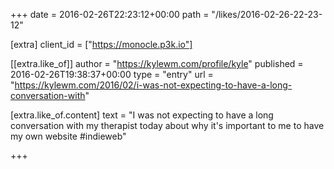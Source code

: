 +++
date = 2016-02-26T22:23:12+00:00
path = "/likes/2016-02-26-22-23-12"

[extra]
client_id = ["https://monocle.p3k.io"]

[[extra.like_of]]
author = "https://kylewm.com/profile/kyle"
published = 2016-02-26T19:38:37+00:00
type = "entry"
url = "https://kylewm.com/2016/02/i-was-not-expecting-to-have-a-long-conversation-with"

[extra.like_of.content]
text = "I was not expecting to have a long conversation with my therapist today about why it's important to me to have my own website #indieweb"

+++

